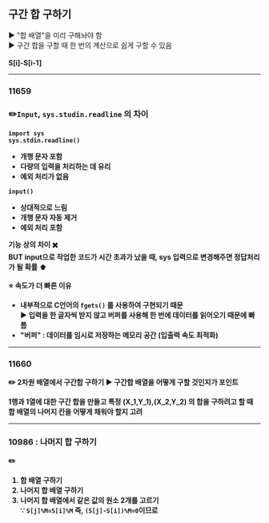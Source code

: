 ## 구간 합 구하기
▶️ "합 배열"을 미리 구해놔야 함
<br/>
▶️ 구간 합을 구할 때 한 번의 계산으로 쉽게 구할 수 있음 
<br/><br/>
<b>S[i]-S[i-1]<b/>

---
### 11659
### ✏️```Input```, ```sys.studin.readline``` 의 차이
```
import sys
sys.stdin.readline()
```
- 개행 문자 포함
- 다량의 입력을 처리하는 데 유리
- 예외 처리가 없음
```
input()
```
- 상대적으로 느림
- 개행 문자 자동 제거
- 예외 처리 포함

기능 상의 차이 ✖️<br/>
BUT input으로 작업한 코드가 시간 초과가 났을 때, sys 입력으로 변경해주면 정답처리가 될 확률 ⬆️
<br/><br/>
⭐ 속도가 더 빠른 이유
- 내부적으로 C언어의 ```fgets()``` 를 사용하여 구현되기 때문
  <br/>▶️ 입력을 한 글자씩 받지 않고 버퍼를 사용해 한 번에 데이터를 읽어오기 때문에 빠름 
- "버퍼" : 데이터를 임시로 저장하는 메모리 공간 (입출력 속도 최적화)
---
### 11660

✏️ 2차원 배열에서 구간합 구하기 
▶️ 구간합 배열을 어떻게 구할 것인지가 포인트 

1행과 1열에 대한 구간 합을 만들고 특정 (X_1,Y_1),(X_2,Y_2) 의 합을 구하려고 할 때 합 배열의 나머지 칸을 어떻게 채워야 할지 고려

---
### 10986 : 나머지 합 구하기
✏️
1. 합 배열 구하기
2. 나머지 합 배열 구하기
3. 나머지 합 배열에서 같은 값의 원소 2개를 고르기<br/>
   ∵ ```S[j]%M=S[i]%M``` 즉, ```(S[j]-S[i])%M=0```이므로

